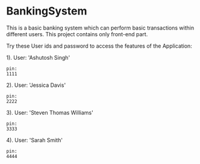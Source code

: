 # BankingSystem
This is a basic banking system which can perform basic transactions within different users. This project contains only front-end part.

Try these User ids and password to access the features of the Application:

1). User: 'Ashutosh Singh'

    pin: 
    1111
    
2). User: 'Jessica Davis'

    pin:
    2222
    
3). User: 'Steven Thomas Williams'

    pin:   
    3333
    
4). User: 'Sarah Smith'

    pin:
    4444
    
